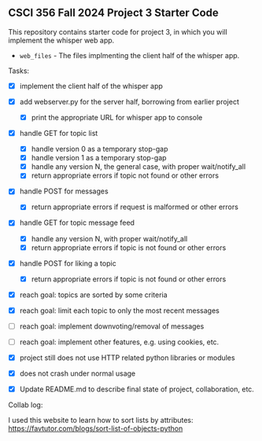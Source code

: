 CSCI 356 Fall 2024 Project 3 Starter Code
-----------------------------------------

This repository contains starter code for project 3, in which you will implement
the whisper web app. 

* `web_files` - The files implmenting the client half of the whisper app.

Tasks:

- [x] implement the client half of the whisper app
- [x] add webserver.py for the server half, borrowing from earlier project
   - [x] print the appropriate URL for whisper app to console
- [x] handle GET for topic list
   - [x] handle version 0 as a temporary stop-gap
   - [x] handle version 1 as a temporary stop-gap
   - [x] handle any version N, the general case, with proper wait/notify\_all
   - [x] return appropriate errors if topic not found or other errors
- [x] handle POST for messages
   - [x] return appropriate errors if request is malformed or other errors
- [x] handle GET for topic message feed
   - [x] handle any version N, with proper wait/notify\_all
   - [x] return appropriate errors if topic is not found or other errors
- [x] handle POST for liking a topic
   - [x] return appropriate errors if topic is not found or other errors
- [x] reach goal: topics are sorted by some criteria
- [x] reach goal: limit each topic to only the most recent messages
- [ ] reach goal: implement downvoting/removal of messages
- [ ] reach goal: implement other features, e.g. using cookies, etc.
- [x] project still does not use HTTP related python libraries or modules
- [x] does not crash under normal usage
- [x] Update README.md to describe final state of project, collaboration, etc.


Collab log:

I used this website to learn how to sort lists by attributes:
https://favtutor.com/blogs/sort-list-of-objects-python 